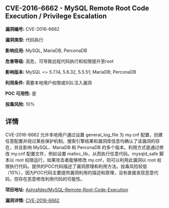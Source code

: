 ## CVE-2016-6662 - MySQL Remote Root Code Execution / Privilege Escalation

**漏洞编号:** CVE-2016-6662

**漏洞类型:** 代码执行

**影响应用:** MySQL, MariaDB, PerconaDB

**危害等级:** 高危，可导致远程代码执行和权限提升至root

**影响版本:** MySQL <= 5.7.14, 5.6.32, 5.5.51; MariaDB; PerconaDB

**利用条件:** 需要本地用户权限或SQL注入漏洞

**POC 可用性:** 是

**投毒风险:** 10%

## 详情

CVE-2016-6662 允许本地用户通过设置 general_log_file 为 my.cnf 配置，创建任意配置并绕过某些保护机制。搜索引擎结果和漏洞库信息均确认了该漏洞的存在，并且影响 MySQL、MariaDB 和 PerconaDB 的多个版本。利用方式是通过修改 my.cnf 配置文件，例如设置 malloc_lib，从而执行任意代码。mysqld_safe 脚本以 root 权限运行，如果攻击者能够修改 my.cnf，则可以利用此漏洞以 root 权限执行代码。提供的POC代码描述了漏洞原理和利用方法。投毒风险较低（10%），因为POC代码主要提供漏洞利用的描述和原理，没有直接发现恶意代码，但存在恶意修改利用代码的可能性。

**项目地址:** [Ashrafdev/MySQL-Remote-Root-Code-Execution](https://github.com/Ashrafdev/MySQL-Remote-Root-Code-Execution)

**漏洞详情:** [CVE-2016-6662](https://nvd.nist.gov/vuln/detail/CVE-2016-6662)